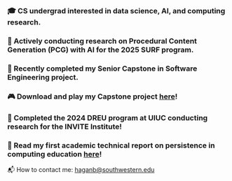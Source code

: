 ### 🎓 CS undergrad interested in data science, AI, and computing research.
### 🔭 Actively conducting research on Procedural Content Generation (PCG) with AI for the 2025 SURF program.
### 🧠 Recently completed my Senior Capstone in Software Engineering project.
### 🎮 Download and play my Capstone project [here](https://su-capstone.itch.io/evergrove)!
### 🐍 Completed the 2024 DREU program at UIUC conducting research for the INVITE Institute!
### 🐼 Read my first academic technical report on persistence in computing education [here](https://besshagan.github.io/files/finalreport.pdf)!

:mailbox_with_mail: How to contact me: haganb@southwestern.edu

<!--
**besshagan/besshagan** is a ✨ _special_ ✨ repository because its `README.md` (this file) appears on your GitHub profile.
Here are some ideas to get you started:
- 🔭 I’m currently working on ...
- 🌱 I’m currently learning ...
- 👯 I’m looking to collaborate on ...
- 🤔 I’m looking for help with ...
- 💬 Ask me about ...
- 📫 How to reach me: ...
- 😄 Pronouns: ...
- ⚡ Fun fact: ...
-->
